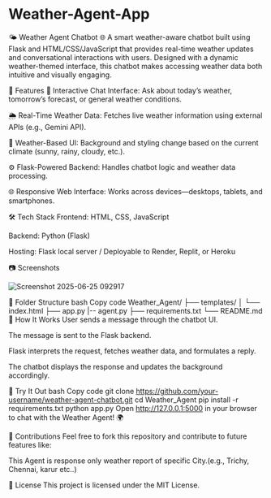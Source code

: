 # Weather-Agent-App

🌤️ Weather Agent Chatbot 🌐
A smart weather-aware chatbot built using Flask and HTML/CSS/JavaScript that provides real-time weather updates and conversational interactions with users. Designed with a dynamic weather-themed interface, this chatbot makes accessing weather data both intuitive and visually engaging.

🚀 Features
💬 Interactive Chat Interface: Ask about today’s weather, tomorrow’s forecast, or general weather conditions.

🌦️ Real-Time Weather Data: Fetches live weather information using external APIs (e.g., Gemini API).

🎨 Weather-Based UI: Background and styling change based on the current climate (sunny, rainy, cloudy, etc.).

⚙️ Flask-Powered Backend: Handles chatbot logic and weather data processing.

🌐 Responsive Web Interface: Works across devices—desktops, tablets, and smartphones.

🛠️ Tech Stack
Frontend: HTML, CSS, JavaScript

Backend: Python (Flask)

Hosting: Flask local server / Deployable to Render, Replit, or Heroku

📷 Screenshots

![Screenshot 2025-06-25 092917](https://github.com/user-attachments/assets/c4efe581-07ab-41d3-a6cf-b228682d8488)


📁 Folder Structure
bash
Copy code
Weather_Agent/
├── templates/
│   └── index.html
├── app.py
|-- agent.py
├── requirements.txt
└── README.md
🧠 How It Works
User sends a message through the chatbot UI.

The message is sent to the Flask backend.

Flask interprets the request, fetches weather data, and formulates a reply.

The chatbot displays the response and updates the background accordingly.

🧪 Try It Out
bash
Copy code
git clone https://github.com/your-username/weather-agent-chatbot.git
cd Weather_Agent
pip install -r requirements.txt
python app.py
Open http://127.0.0.1:5000 in your browser to chat with the Weather Agent! 🌍

🤝 Contributions
Feel free to fork this repository and contribute to future features like:

This Agent is response only weather report of specific City.(e.g., Trichy, Chennai, karur etc..)

📜 License
This project is licensed under the MIT License.
